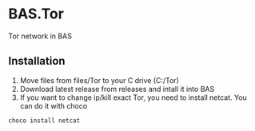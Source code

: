 # BAS.Tor
Tor network in BAS

## Installation
1. Move files from files/Tor to your C drive (C:/Tor)
2. Download latest release from releases and intall it into BAS
3. If you want to change ip/kill exact Tor, you need to install netcat. You can do it with choco
```bash
choco install netcat
```